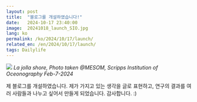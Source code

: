 ```yaml
---
layout: post
title:  "블로그를 개설하였습니다!"
date:   2024-10-17 23:40:00
image:  20241018_launch_SIO.jpg
lang: ko
permalink: /ko/2024/10/17/launch/
related_en: /en/2024/10/17/launch/
tags: Dailylife  
---
```


![]({{site.baseurl}}/images/{{page.image}})
*La jolla shore, Photo taken @MESOM, Scripps Institution of Oceonography Feb-7-2024*

제 블로그를 개설하였습니다. 제가 가지고 있는 생각을 글로 표현하고, 연구의 결과를 여러 사람들과 나누고 싶어서 만들게 되었습니다. 감사합니다. :)



[jekyll-docs]: https://jekyllrb.com/docs/home
[jekyll-gh]:   https://github.com/jekyll/jekyll
[jekyll-talk]: https://talk.jekyllrb.com/
